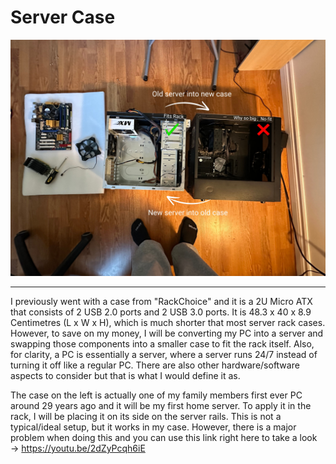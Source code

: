 # Server Case 

![FrontCase](/IMAGES/Case.jpg)
<br> 
<hr> 

 I previously went with a case from "RackChoice" and it is a 2U Micro ATX that consists of 2 USB 2.0 ports and 2 USB 3.0 ports. ‎It is 48.3 x 40 x 8.9 Centimetres (L x W x H), which is much shorter that most server rack cases. However, to save on my money, I will be converting my PC into a server and swapping those components into a smaller case to fit the rack itself. Also, for clarity, a PC is essentially a server, where a server runs 24/7 instead of turning it off like a regular PC. There are also other hardware/software aspects to consider but that is what I would define it as. 

The case on the left is actually one of my family members first ever PC around 29 years ago and it will be my first home server. To apply it in the rack, I will be placing it on its side on the server rails. This is not a typical/ideal setup, but it works in my case. However, there is a major problem when doing this and you can use this link right here to take a look → https://youtu.be/2dZyPcqh6iE



